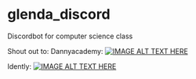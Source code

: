 # glenda_discord
Discordbot for computer science class


Shout out to:
Dannyacademy:
[![IMAGE ALT TEXT HERE](https://img.youtube.com/vi/ovT9GQ-0mlU/0.jpg)](https://www.youtube.com/watch?v=ovT9GQ-0mlU)


Idently:
[![IMAGE ALT TEXT HERE](https://img.youtube.com/vi/UYJDKSah-Ww&t=913s/0.jpg)](https://www.youtube.com/watch?v=UYJDKSah-Ww&t=913s)
